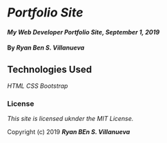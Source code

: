 # _Portfolio Site_

#### _My Web Developer Portfolio Site, September 1, 2019_

#### By _**Ryan Ben S. Villanueva**_

## Technologies Used

_HTML_
_CSS_
_Bootstrap_

### License

*This site is licensed uknder the MIT License.*

Copyright (c) 2019 **_Ryan BEn S. Villanueva_**